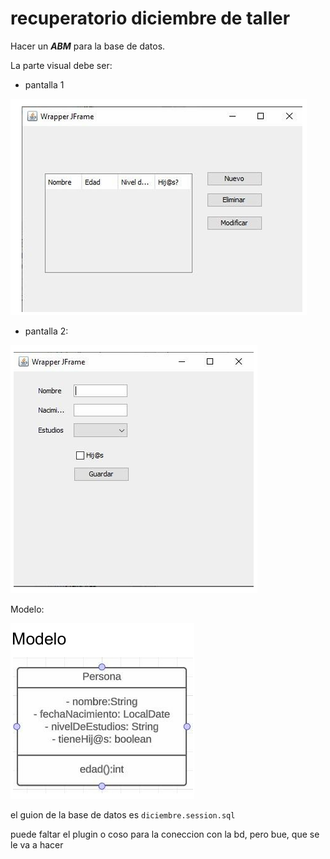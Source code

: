# recuperatorio diciembre de taller

Hacer un ***ABM*** para la base de datos.

La parte visual debe ser:


+ pantalla 1 

![alt text](image-2.png)


+ pantalla 2: 

![alt text](image-1.png)


Modelo:

![alt text](image.png)


el guion de la base de datos es `diciembre.session.sql`

puede faltar el plugin o coso para la coneccion con la bd, pero bue, que se le va a hacer